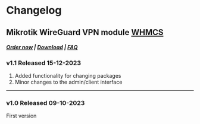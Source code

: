 # Changelog

## Mikrotik WireGuard VPN module **[WHMCS](https://puqcloud.com/link.php?id=77)** 

#####  [Order now](https://puqcloud.com/index.php?rp=/store/whmcs-module-mikrotik-wireguard-vpn) | [Download](https://download.puqcloud.com/WHMCS/servers/PUQ_WHMCS-Mikrotik-WireGuard-VPN/) | [FAQ](https://faq.puqcloud.com/)

### v1.1 Released 15-12-2023

1. Added functionality for changing packages
2. Minor changes to the admin/client interface
 
- - - - - -

### v1.0 Released 09-10-2023

First version
